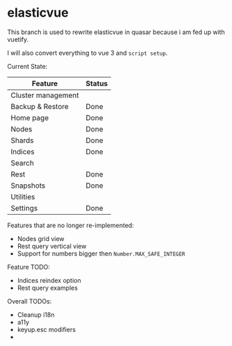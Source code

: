 # elasticvue

This branch is used to rewrite elasticvue in quasar because i am fed up with vuetify.

I will also convert everything to vue 3 and `script setup`.

Current State:

| Feature            | Status |
|--------------------|--------|
| Cluster management |        |
| Backup & Restore   | Done   |
| Home page          | Done   |
| Nodes              | Done   |
| Shards             | Done   |
| Indices            | Done   |
| Search             |        |
| Rest               | Done   |
| Snapshots          | Done   |
| Utilities          |        |
| Settings           | Done   |


Features that are no longer re-implemented:
* Nodes grid view
* Rest query vertical view
* Support for numbers bigger then `Number.MAX_SAFE_INTEGER`

Feature TODO:
* Indices reindex option
* Rest query examples

Overall TODOs:
* Cleanup i18n
* a11y
* keyup.esc modifiers
* 